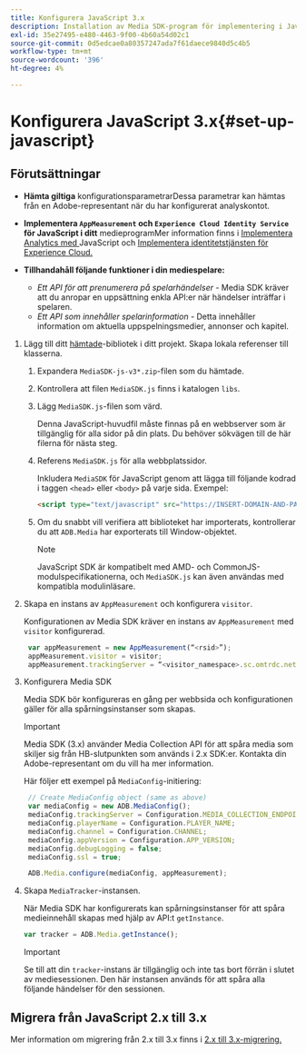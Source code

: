 ```yaml
---
title: Konfigurera JavaScript 3.x
description: Installation av Media SDK-program för implementering i JavaScript 3.x.
exl-id: 35e27495-e480-4463-9f00-4b60a54d02c1
source-git-commit: 0d5edcae0a80357247ada7f61daece9840d5c4b5
workflow-type: tm+mt
source-wordcount: '396'
ht-degree: 4%

---
```


# Konfigurera JavaScript 3.x{#set-up-javascript}

## Förutsättningar

* **Hämta giltiga**
konfigurationsparametrarDessa parametrar kan hämtas från en Adobe-representant när du har konfigurerat analyskontot.
* **Implementera  `AppMeasurement` och  `Experience Cloud Identity Service` för JavaScript i ditt**
medieprogramMer information finns i  [Implementera Analytics med ](https://experienceleague.adobe.com/docs/analytics/implementation/js/overview.html) JavaScript och  [Implementera identitetstjänsten för Experience Cloud.](https://docs.adobe.com/content/help/en/id-service/using/implementation/setup-analytics.html)

* **Tillhandahåll följande funktioner i din mediespelare:**

   * *Ett API för att prenumerera på spelarhändelser*  - Media SDK kräver att du anropar en uppsättning enkla API:er när händelser inträffar i spelaren.
   * *Ett API som innehåller spelarinformation*  - Detta innehåller information om aktuella uppspelningsmedier, annonser och kapitel.

1. Lägg till ditt [hämtade](/help/sdk-implement/download-sdks.md#download-3x-sdks)-bibliotek i ditt projekt. Skapa lokala referenser till klasserna.

   1. Expandera `MediaSDK-js-v3*.zip`-filen som du hämtade.
   1. Kontrollera att filen `MediaSDK.js` finns i katalogen `libs`.

   1. Lägg `MediaSDK.js`-filen som värd.

      Denna JavaScript-huvudfil måste finnas på en webbserver som är tillgänglig för alla sidor på din plats. Du behöver sökvägen till de här filerna för nästa steg.

   1. Referens `MediaSDK.js` för alla webbplatssidor.

      Inkludera `MediaSDK` för JavaScript genom att lägga till följande kodrad i taggen `<head>` eller `<body>` på varje sida. Exempel:

      ```html
      <script type="text/javascript" src="https://INSERT-DOMAIN-AND-PATH-TO-CODE-HERE/MediaSDK.js"></script>
      ```

   1. Om du snabbt vill verifiera att biblioteket har importerats, kontrollerar du att `ADB.Media` har exporterats till Window-objektet.

      >[!NOTE]
      >
      >JavaScript SDK är kompatibelt med AMD- och CommonJS-modulspecifikationerna, och `MediaSDK.js` kan även användas med kompatibla modulinläsare.

1. Skapa en instans av `AppMeasurement` och konfigurera `visitor`.

   Konfigurationen av Media SDK kräver en instans av `AppMeasurement` med `visitor` konfigurerad.

   ```js
    var appMeasurement = new AppMeasurement(“<rsid>”);
    appMeasurement.visitor = visitor;
    appMeasurement.trackingServer = “<visitor_namespace>.sc.omtrdc.net”;
   ```

1. Konfigurera Media SDK

   Media SDK bör konfigureras en gång per webbsida och konfigurationen gäller för alla spårningsinstanser som skapas.

   >[!IMPORTANT]
   >
   > Media SDK (3.x) använder Media Collection API för att spåra media som skiljer sig från HB-slutpunkten som används i 2.x SDK:er. Kontakta din Adobe-representant om du vill ha mer information.

   Här följer ett exempel på `MediaConfig`-initiering:

   ```js
    // Create MediaConfig object (same as above)
    var mediaConfig = new ADB.MediaConfig();
    mediaConfig.trackingServer = Configuration.MEDIA_COLLECTION_ENDPOINT;
    mediaConfig.playerName = Configuration.PLAYER_NAME;
    mediaConfig.channel = Configuration.CHANNEL;
    mediaConfig.appVersion = Configuration.APP_VERSION;
    mediaConfig.debugLogging = false;
    mediaConfig.ssl = true;
   
    ADB.Media.configure(mediaConfig, appMeasurement);
   ```

1. Skapa `MediaTracker`-instansen.

   När Media SDK har konfigurerats kan spårningsinstanser för att spåra medieinnehåll skapas med hjälp av API:t `getInstance`.

   ```js
   var tracker = ADB.Media.getInstance();
   ```

   >[!IMPORTANT]
   >
   >Se till att din `tracker`-instans är tillgänglig och inte tas bort förrän i slutet av mediesessionen. Den här instansen används för att spåra alla följande händelser för den sessionen.

## Migrera från JavaScript 2.x till 3.x

Mer information om migrering från 2.x till 3.x finns i [2.x till 3.x-migrering.](https://adobe-marketing-cloud.github.io/media-sdks/reference/javascript_3x/MigrationGuide.html)
